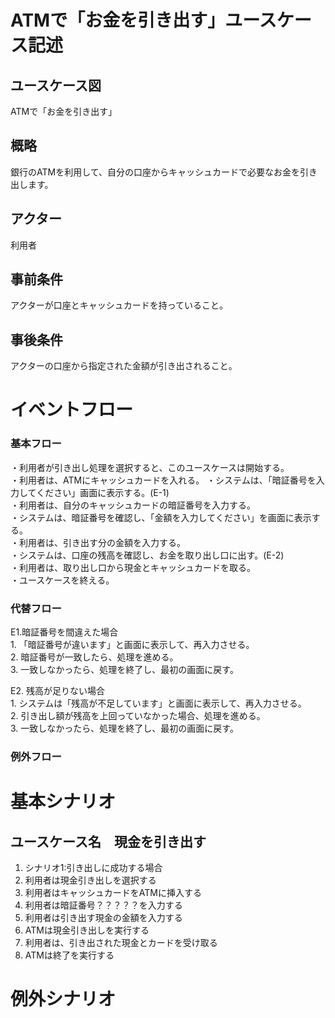 # ATMで「お金を引き出す」ユースケース記述
## ユースケース図
ATMで「お金を引き出す」
## 概略
銀行のATMを利用して、自分の口座からキャッシュカードで必要なお金を引き出します。
## アクター
利用者
## 事前条件
アクターが口座とキャッシュカードを持っていること。
## 事後条件
アクターの口座から指定された金額が引き出されること。
# イベントフロー
### 基本フロー
・利用者が引き出し処理を選択すると、このユースケースは開始する。  
・利用者は、ATMにキャッシュカードを入れる。
・システムは、「暗証番号を入力してください」画面に表示する。(E-1)  
・利用者は、自分のキャッシュカードの暗証番号を入力する。  
・システムは、暗証番号を確認し、「金額を入力してください」を画面に表示する。  
・利用者は、引き出す分の金額を入力する。  
・システムは、口座の残高を確認し、お金を取り出し口に出す。(E-2)  
・利用者は、取り出し口から現金とキャッシュカードを取る。  
・ユースケースを終える。  
### 代替フロー
E1.暗証番号を間違えた場合  
    1. 「暗証番号が違います」と画面に表示して、再入力させる。  
    2. 暗証番号が一致したら、処理を進める。  
    3. 一致しなかったら、処理を終了し、最初の画面に戻す。  

E2. 残高が足りない場合  
    1. システムは「残高が不足しています」と画面に表示して、再入力させる。  
    2. 引き出し額が残高を上回っていなかった場合、処理を進める。  
    3. 一致しなかったら、処理を終了し、最初の画面に戻す。  

### 例外フロー
# 基本シナリオ
## ユースケース名　現金を引き出す 
 1. シナリオ1:引き出しに成功する場合  
 2. 利用者は現金引き出しを選択する  
 3. 利用者はキャッシュカードをATMに挿入する  
 4. 利用者は暗証番号？？？？？を入力する  
 5. 利用者は引き出す現金の金額を入力する  
 6. ATMは現金引き出しを実行する  
 7. 利用者は、引き出された現金とカードを受け取る  
 8. ATMは終了を実行する  
# 例外シナリオ